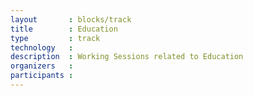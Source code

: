 ```yaml
---
layout       : blocks/track
title        : Education
type         : track
technology   :
description  : Working Sessions related to Education
organizers   :
participants :
---
```


